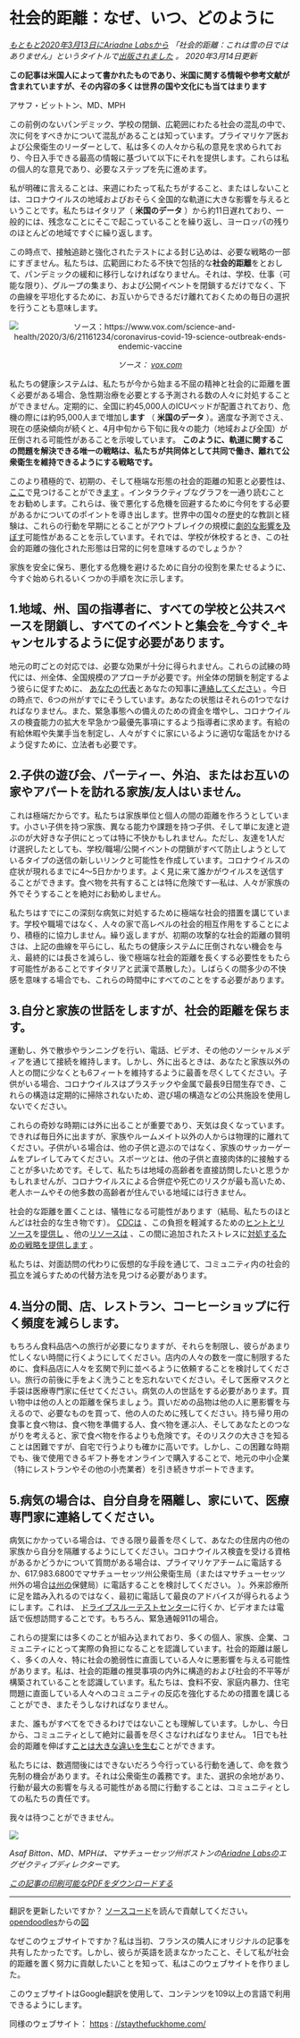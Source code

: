 # 社会的距離：なぜ、いつ、どのように

_[もともと2020年3月13日にAriadne Labsから](https://www.ariadnelabs.org/resources/articles/news/social-distancing-this-is-not-a-snow-day) 「社会的距離：これは雪の日ではありません」というタイトルで[出版されました](https://www.ariadnelabs.org/resources/articles/news/social-distancing-this-is-not-a-snow-day) 。 2020年3月14日更新_

**この記事は米国人によって書かれたものであり、米国に関する情報や参考文献が含まれていますが、その内容の多くは世界の国や文化にも当てはまります**

アサフ・ビットトン、MD、MPH

この前例のないパンデミック、学校の閉鎖、広範囲にわたる社会の混乱の中で、次に何をすべきかについて混乱があることは知っています。プライマリケア医および公衆衛生のリーダーとして、私は多くの人々から私の意見を求められており、今日入手できる最高の情報に基づいて以下にそれを提供します。これらは私の個人的な意見であり、必要なステップを先に進めます。

私が明確に言えることは、来週にわたって私たちがすること、またはしないことは、コロナウイルスの地域およびおそらく全国的な軌道に大きな影響を与えるということです。私たちはイタリア（ **米国のデータ** ）から約11日遅れており、一般的には、残念なことにそこで起こっていることを繰り返し、ヨーロッパの残りのほとんどの地域ですぐに繰り返します。

この時点で、接触追跡と強化されたテストによる封じ込めは、必要な戦略の一部にすぎません。私たちは、広範囲にわたる不快で包括的な**社会的距離**をとおして、パンデミックの緩和に移行しなければなりません。それは、学校、仕事（可能な限り）、グループの集まり、および公開イベントを閉鎖するだけでなく、下の曲線を平坦化するために、お互いからできるだけ離れておくための毎日の選択を行うことも意味します。

<center><img src="/graph.jpeg" alt="ソース：https://www.vox.com/science-and-health/2020/3/6/21161234/coronavirus-covid-19-science-outbreak-ends-endemic-vaccine"><p><em>ソース： <a href="https://www.vox.com/science-and-health/2020/3/6/21161234/coronavirus-covid-19-science-outbreak-ends-endemic-vaccine">vox.com</a></em></p></center>

私たちの健康システムは、私たちが今から始まる不屈の精神と社会的に距離を置く必要がある場合、急性期治療を必要とする予測される数の人々に対処することができません。定期的に、全国に約45,000人のICUベッドが配置されており、危機の際には約95,000人まで増加し**ます** （ **米国のデータ** ）。適度な予測でさえ、現在の感染傾向が続くと、4月中旬から下旬に我々の能力（地域および全国）が圧倒される可能性があることを示唆しています。 **このように、軌道に関するこの問題を解決できる唯一の戦略は、私たちが共同体として共同で働き、離れて公衆衛生を維持できるようにする戦略です。**

このより積極的で、初期の、そして極端な形態の社会的距離の知恵と必要性は、 [ここ](https://www.nytimes.com/interactive/2020/03/13/opinion/coronavirus-trump-response.html?action=click&module=Opinion&pgtype=Homepage--)で見つけることができ[ます](https://www.nytimes.com/interactive/2020/03/13/opinion/coronavirus-trump-response.html?action=click&module=Opinion&pgtype=Homepage--) 。インタラクティブなグラフを一通り読むことをお勧めします。これらは、後で悪化する危機を回避するために今何をする必要があるかについてのポイントを導き出します。世界中の国々の歴史的な教訓と経験は、これらの行動を早期にとることがアウトブレイクの規模に[劇的な影響を及ぼす](https://bmcpublichealth.biomedcentral.com/articles/10.1186/s12889-018-5446-1)可能性があることを示しています。それでは、学校が休校するとき、この社会的距離の強化された形態は日常的に何を意味するのでしょうか？

家族を安全に保ち、悪化する危機を避けるために自分の役割を果たせるように、今すぐ始められるいくつかの手順を次に示します。

## 1.地域、州、国の指導者に、すべての学校と公共スペースを閉鎖し、すべてのイベントと集会を\_今すぐ\_キャンセルするように促す必要があります。

地元の町ごとの対応では、必要な効果が十分に得られません。これらの試練の時代には、州全体、全国規模のアプローチが必要です。州全体の閉鎖を制定するよう彼らに促すために、 [あなたの代表](https://www.house.gov/representatives/find-your-representative)とあなたの知事に[連絡してください](https://www.house.gov/representatives/find-your-representative) 。今日の時点で、6つの州がすでにそうしています。あなたの状態はそれらの1つでなければなりません。また、緊急事態への備えのための資金を増やし、コロナウイルスの検査能力の拡大を早急かつ最優先事項にするよう指導者に求めます。有給の有給休暇や失業手当を制定し、人々がすぐに家にいるように適切な電話をかけるよう促すために、立法者も必要です。

## 2.子供の遊び会、パーティー、外泊、またはお互いの家やアパートを訪れる家族/友人はいません。

これは極端だからです。私たちは家族単位と個人の間の距離を作ろうとしています。小さい子供を持つ家族、異なる能力や課題を持つ子供、そして単に友達と遊ぶのが大好きな子供にとっては特に不快かもしれません。ただし、友達を1人だけ選択したとしても、学校/職場/公開イベントの閉鎖がすべて防止しようとしているタイプの送信の新しいリンクと可能性を作成しています。コロナウイルスの症状が現れるまでに4〜5日かかります。よく見に来て誰かがウイルスを送信することができます。食べ物を共有することは特に危険です—私は、人々が家族の外でそうすることを絶対にお勧めしません。

私たちはすでにこの深刻な病気に対処するために極端な社会的措置を講じています。学校や職場ではなく、人々の家で高レベルの社会的相互作用をすることにより、積極的に協力しません。繰り返しますが、初期の攻撃的な社会的距離の賢明さは、上記の曲線を平らにし、私たちの健康システムに圧倒されない機会を与え、最終的には長さを減らし、後で極端な社会的距離を長くする必要性をもたらす可能性があることですイタリアと武漢で蒸散した）。しばらくの間多少の不快感を意味する場合でも、これらの時間中にすべてのことをする必要があります。

## 3.自分と家族の世話をしますが、社会的距離を保ちます。

運動し、外で散歩やランニングを行い、電話、ビデオ、その他のソーシャルメディアを通じて接続を維持します。しかし、外に出るときは、あなたと家族以外の人との間に少なくとも6フィートを維持するように最善を尽くしてください。子供がいる場合、コロナウイルスはプラスチックや金属で最長9日間生存でき、これらの構造は定期的に掃除されないため、遊び場の構造などの公共施設を使用しないでください。

これらの奇妙な時期には外に出ることが重要であり、天気は良くなっています。できれば毎日外に出ますが、家族やルームメイト以外の人からは物理的に離れてください。子供がいる場合は、他の子供と遊ぶのではなく、家族のサッカーゲームをプレイしてみてください。スポーツとは、他の子供と直接肉体的に接触することが多いためです。そして、私たちは地域の高齢者を直接訪問したいと思うかもしれませんが、コロナウイルスによる合併症や死亡のリスクが最も高いため、老人ホームやその他多数の高齢者が住んでいる地域には行きません。

社会的な距離を置くことは、犠牲になる可能性があります（結局、私たちのほとんどは社会的な生き物です）。 [CDCは](https://www.cdc.gov/coronavirus/2019-ncov/about/coping.html) 、この負担を軽減するための[ヒントとリソース](https://www.cdc.gov/coronavirus/2019-ncov/about/coping.html)を[提供し](https://www.verywellmind.com/managing-coronavirus-anxiety-4798909) 、他の[リソースは](https://www.verywellmind.com/managing-coronavirus-anxiety-4798909) 、この間に追加されたストレスに[対処するための戦略を提供します](https://www.verywellmind.com/managing-coronavirus-anxiety-4798909) 。

私たちは、対面訪問の代わりに仮想的な手段を通じて、コミュニティ内の社会的孤立を減らすための代替方法を見つける必要があります。

## 4.当分の間、店、レストラン、コーヒーショップに行く頻度を減らします。

もちろん食料品店への旅行が必要になりますが、それらを制限し、彼らがあまり忙しくない時間に行くようにしてください。店内の人々の数を一度に制限するために、食料品店に人々を玄関で列に並べるように依頼することを検討してください。旅行の前後に手をよく洗うことを忘れないでください。そして医療マスクと手袋は医療専門家に任せてください。病気の人の世話をする必要があります。買い物中は他の人との距離を保ちましょう。買いだめの品物は他の人に悪影響を与えるので、必要なものを買って、他の人のために残してください。持ち帰り用の食事と食べ物は、食べ物を準備する人、食べ物を運ぶ人、そしてあなたとのつながりを考えると、家で食べ物を作るよりも危険です。そのリスクの大きさを知ることは困難ですが、自宅で行うよりも確かに高いです。しかし、この困難な時期でも、後で使用できるギフト券をオンラインで購入することで、地元の中小企業（特にレストランやその他の小売業者）を引き続きサポートできます。

## 5.病気の場合は、自分自身を隔離し、家にいて、医療専門家に連絡してください。

病気にかかっている場合は、できる限り最善を尽くして、あなたの住居内の他の家族から自分を隔離するようにしてください。コロナウイルス検査を受ける資格があるかどうかについて質問がある場合は、プライマリケアチームに電話するか、617.983.6800でマサチューセッツ州公衆衛生局（またはマサチューセッツ州外の場合[は州の](https://www.cdc.gov/coronavirus/2019-ncov/downloads/Phone-Numbers_State-and-Local-Health-Departments.pdf)保健局）に電話することを検討してください。 ）。外来診療所に足を踏み入れるのではなく、最初に電話して最良のアドバイスが得られるようにします。これは、 [ドライブスルーテストセンター](https://www.theverge.com/2020/3/11/21174880/coronavirus-testing-drive-thru-colorado-connecticut-washington)に行くか、ビデオまたは電話で仮想訪問することです。もちろん、緊急通報911の場合。

これらの提案には多くのことが組み込まれており、多くの個人、家族、企業、コミュニティにとって実際の負担になることを認識しています。社会的距離は厳しく、多くの人々、特に社会の脆弱性に直面している人々に悪影響を与える可能性があります。私は、社会的距離の推奨事項の内外に構造的および社会的不平等が構築されていることを認識しています。私たちは、食料不安、家庭内暴力、住宅問題に直面している人々へのコミュニティの反応を強化するための措置を講じることができ、またそうしなければなりません。

また、誰もがすべてをできるわけではないことも理解しています。しかし、今日から、コミュニティとして絶対に最善を尽くさなければなりません。 1日でも社会的距離を伸ばす[ことは大きな違いを生む](https://www.ncbi.nlm.nih.gov/pubmed/19400970/)ことができます。

私たちには、数週間後にはできないだろう今行っている行動を通して、命を救う先制の機会があります。それは公衆衛生の義務です。また、選択の余地があり、行動が最大の影響を与える可能性がある間に行動することは、コミュニティとしての私たちの責任です。

我々は待つことができません。

![](/signature.png)

_Asaf Bitton、MD、MPHは、マサチューセッツ州ボストンの[Ariadne Labsの](https://www.ariadnelabs.org)エグゼクティブディレクターです。_

_[この記事の印刷可能なPDFをダウンロードする](https://www.ariadnelabs.org/wp-content/uploads/sites/2/2020/03/Social-Distancing-This-is-Not-a-Snow-Day-Bitton.pdf)_

---

翻訳を更新したいですか？ [ソースコード](https://github.com/vvo/istayhome.info)を読んで貢献してください。 [opendoodles](https://generator.opendoodles.com/)からの[図](https://generator.opendoodles.com/)

なぜこのウェブサイトですか？私は当初、フランスの隣人にオリジナルの記事を共有したかったです。しかし、彼らが英語を読まなかったこと、そして私が社会的距離を置く努力に貢献したいことを知って、私はこのウェブサイトを作りました。

このウェブサイトはGoogle翻訳を使用して、コンテンツを109以上の言語で利用できるようにします。

同様のウェブサイト： [https](https://staythefuckhome.com/) : [//staythefuckhome.com/](https://staythefuckhome.com/)